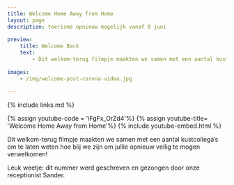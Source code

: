 ```yaml
---
title: Welcome Home Away from Home
layout: page
description: toerisme opnieuw mogelijk vanaf 8 juni
    
preview:
    title: Welcome Back
    text: 
        - Dit welkom-terug filmpje maakten we samen met een aantal kustcollega’s om te laten weten hoe blij we zijn om jullie opnieuw veilig te mogen verwelkomen!
        
images:
    - /img/welcome-post-corona-video.jpg
    
---
```


{% include links.md %}

{% assign youtube-code = 'iFgFx_OrZd4'%}
{% assign youtube-title= 'Welcome Home Away from Home'%}
{% include youtube-embed.html %}


Dit welkom-terug filmpje maakten we samen met een aantal kustcollega’s om te laten weten hoe blij we zijn om jullie opnieuw veilig te mogen verwelkomen! 

Leuk weetje: dit nummer werd geschreven en gezongen door onze receptionist Sander.